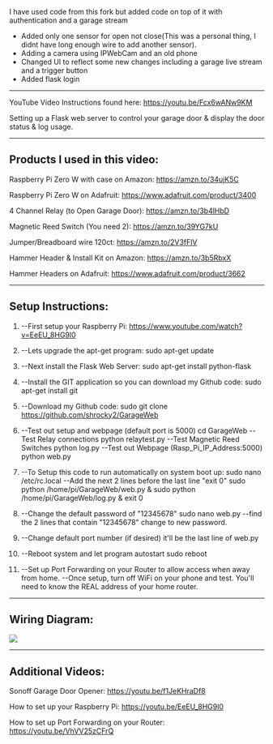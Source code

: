 
I have used code from this fork but added code on top of it with authentication and a garage stream

- Added only one sensor for open not close(This was a personal thing, I didnt have long enough wire to add another sensor).
- Adding a camera using IPWebCam and an old phone
- Changed UI to reflect some new changes including a garage live stream and a trigger button
- Added flask login

_________________________________________________________________________
YouTube Video Instructions found here: https://youtu.be/Fcx6wANw9KM

Setting up a Flask web server to control your garage door & display the door status & log usage.

--------------------------------------------------------------------
Products I used in this video:
--------------------------------------------------------------------

Raspberry Pi Zero W with case on Amazon: https://amzn.to/34ujK5C

Raspberry Pi Zero W on Adafruit: https://www.adafruit.com/product/3400

4 Channel Relay (to Open Garage Door): https://amzn.to/3b4lHbD

Magnetic Reed Switch (You need 2): https://amzn.to/39YG7kU

Jumper/Breadboard wire 120ct: https://amzn.to/2V3fFlV

Hammer Header & Install Kit on Amazon: https://amzn.to/3b5RbxX

Hammer Headers on Adafruit: https://www.adafruit.com/product/3662

--------------------------------------------------------------------
Setup Instructions:
--------------------------------------------------------------------

1.  --First setup your Raspberry Pi: https://www.youtube.com/watch?v=EeEU_8HG9l0 
2.  --Lets upgrade the apt-get program: 
sudo apt-get update

3.  --Next install the Flask Web Server: 
sudo apt-get install python-flask 

4.  --Install the GIT application so you can download my Github code: 
sudo apt-get install git 

5.  --Download my Github code: 
sudo git clone https://github.com/shrocky2/GarageWeb
 
6.  --Test out setup and webpage (default port is 5000)
cd GarageWeb
     --Test Relay connections
python relaytest.py
     --Test Magnetic Reed Switches
python log.py
     --Test out Webpage (Rasp_Pi_IP_Address:5000)
python web.py


 7.  --To Setup this code to run automatically on system boot up:
sudo nano /etc/rc.local
     --Add the next 2 lines before the last line "exit 0"
sudo python /home/pi/GarageWeb/web.py &
sudo python /home/pi/GarageWeb/log.py &
exit 0

8.  --Change the default password of "12345678"
sudo nano web.py
     --find the 2 lines that contain "12345678" change to new password.

9.  --Change default port number (if desired) it'll be the last line of web.py

10.  --Reboot system and let program autostart
sudo reboot

11.  --Set up Port Forwarding on your Router to allow access when away from home.
     --Once setup, turn off WiFi on your phone and test. You'll need to know the REAL address of your home router.

--------------------------------------------------------------------
Wiring Diagram:
--------------------------------------------------------------------

<img src="https://github.com/shrocky2/GarageWeb/blob/master/Wiring_Diagram.jpg">

--------------------------------------------------------------------
Additional Videos:
--------------------------------------------------------------------
Sonoff Garage Door Opener: https://youtu.be/f1JeKHraDf8

How to set up your Raspberry Pi: https://youtu.be/EeEU_8HG9l0

How to set up Port Forwarding on your Router: https://youtu.be/VhVV25zCFrQ
